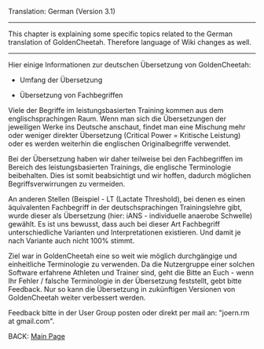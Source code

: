 Translation: German (Version 3.1)
***

This chapter is explaining some specific topics related to the German translation of GoldenCheetah. Therefore language of Wiki changes as well.

***

Hier einige Informationen zur deutschen Übersetzung von GoldenCheetah:

* Umfang der Übersetzung

* Übersetzung von Fachbegriffen

Viele der Begriffe im leistungsbasierten Training kommen aus dem englischsprachingen Raum. Wenn man sich die Übersetzungen der jeweiligen Werke ins Deutsche anschaut, findet man eine Mischung mehr oder weniger direkter Übersetzung (Critical Power = Kritische Leistung) oder es werden weiterhin die englischen Originalbegriffe verwendet. 

Bei der Übersetzung haben wir daher teilweise bei den Fachbegriffen im Bereich des leistungsbasierten Trainings, die englische Terminologie beibehalten. Dies ist somit beabsichtigt und wir hoffen, dadurch möglichen Begriffsverwirrungen zu vermeiden.

An anderen Stellen (Beispiel - LT (Lactate Threshold), bei denen es einen äquivalenten Fachbegriff in der deutschsprachingen Trainingslehre gibt, wurde dieser als Übersetzung (hier: iANS - individuelle anaerobe Schwelle) gewählt. Es ist uns bewusst, dass auch bei dieser Art Fachbegriff unterschiedliche Varianten und Interpretationen existieren. Und damit je nach Variante auch nicht 100% stimmt.

Ziel war in GoldenCheetah eine so weit wie möglich durchgängige und einheitliche Terminologie zu verwenden. Da die Nutzergruppe einer solchen Software erfahrene Athleten und Trainer sind, geht die Bitte an Euch - wenn Ihr Fehler / falsche Terminologie in der Übersetzung feststellt, gebt bitte Feedback. Nur so kann die Übersetzung in zukünftigen Versionen von GoldenCheetah weiter verbessert werden.

Feedback bitte in der User Group posten oder direkt per mail an: "joern.rm at gmail.com".

BACK: [Main Page](https://github.com/GoldenCheetah/GoldenCheetah/wiki/UG_Main-Page_Users-Guide)
